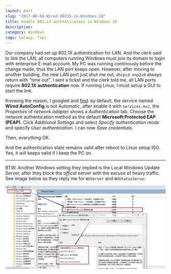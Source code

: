 ```yaml
---
layout: post
slug: "2017-08-04-Wired-8021X-in-Windoes-10"
title: Enable 802.1X authentication in Windows 10
description: 
category: Windows
tags: Galaxy, Tips
---
```


Our company had set up 802.1X authentication for LAN. And the clerk said to link the LAN, all computers running Windows must join its domain to login with enterprise E-mail account. My PC was running continously before the change made, thus the LAN port keeps open.
However, after moving to another building, the new LAN port just shut me out, `dhcpcd enp2s0` always return with "time out".
I sent a ticket and the clerk told me, all LAN ports require **802.1X authentication** now. If running Linux, I must setup a GUI to start the link.

Knowing the reason, I googled and [find](https://documentation.meraki.com/MS/Access_Control/Configuring_802.1X_Wired_Authentication_on_a_Windows_7_Client): by default, the service named **Wired AutoConfig** is not *Automatic*, after enable it with `services.msc`, the *Properties* of *network adapter* shows a *Authentication* tab.
Choose the network authentication method as the default **Microsoft:Protected EAP (PEAP)**.
Click *Additional Settings* and select *Specify authentication mode* and specify *User authentication*.
I can now *Save credentials*.

Then, everything OK.

And the authentication state remains valid after reboot to Linux setup ISO. Yes, it will keeps valid if I keep the PC on.

---

BTW: Another Windows setting they implied is the Local Windows Update Server, after they block the *offical* server with the excuse of heavy traffic. See image below as they reply me for `WUServer` and `WUStatusServe`:

![](/assets/images/2017/LocalWindowsUpdate.png)
